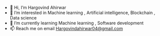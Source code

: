 - 👋 Hi, I’m Hargovind Ahirwar
- 👀 I’m interested in Machine learning , Artificial intelligence, Blockchain , Data science  
- 🌱 I’m currently learning Machine learning , Software development
- 📫 Reach me on email Hargovindahirwar04@gmail.com
<!---
Hargovind-Ahirwar-1009/Hargovind-Ahirwar-1009 is a ✨ special ✨ repository because its `README.md` (this file) appears on your GitHub profile.
You can click the Preview link to take a look at your changes.
--->
